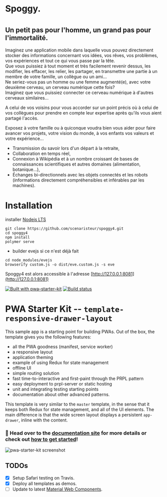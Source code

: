 <h1>  Spoggy.<h1>

<h2>  Un petit pas pour l'homme, un grand pas pour l'immortalité.</h2>

<p>
  Imaginez une application mobile dans laquelle vous pouvez directement stocker des informations concernant vos idées, vos rêves, vos problèmes, vos expériences et tout ce qui vous passe par la tête.
</br>
   Que vous puissiez à tout moment et très facilement revenir dessus, les modifier, les effacer, les relier, les partager, en transmettre une partie à un membre de votre famille, un collègue ou un ami...
</br>
  Ne seriez-vous pas un homme ou une femme augmenté(e), avec votre deuxième cerveau, un cerveau numérique cette fois?
</br>
  Imaginez que vous puissiez connecter ce cerveau numérique à d'autres cerveaux similaires...
</br>

  A celui de vos voisins pour vous accorder sur un point précis où à celui de vos collègues pour prendre en compte leur expertise après qu'ils vous aient partagé l'accès.
</br>

  Exposez à votre famille ou à quiconque voudra bien vous aider pour faire avancer vos projets, votre vision du monde, à vos enfants vos valeurs et votre expérience...
</p>

<ul>
<li>Transmission du savoir lors d'un départ à la retraite,</li>
<li>Collaboration en temps réel,</li>
<li>Connexion à Wikipédia et à un nombre croissant de bases de connaissances scientifiques et autres domaines (alimentation, botanique...),</li>
<li>Échanges bi-directionnels avec les objets connectés et les robots (informations directement compréhensibles et inférables par les machines).</li>
</ul>




# Installation
installer [Nodejs LTS](https://nodejs.org/fr/download/)


```
git clone https://github.com/scenaristeur/spoggy4.git
cd spoggy4
npm install
polymer serve

```
-  builder evejs si ce n'est déjà fait
```
cd node_modules/evejs
browserify custom.js -o dist/eve.custom.js -s eve
```

Spoggy4 est alors accessible à l'adresse [http://127.0.0.1:8081](http://127.0.0.1:8081)



[![Built with pwa–starter–kit](https://img.shields.io/badge/built_with-pwa–starter–kit_-blue.svg)](https://github.com/Polymer/pwa-starter-kit "Built with pwa–starter–kit")
[![Build status](https://api.travis-ci.org/Polymer/pwa-starter-kit.svg?branch=template-responsive-drawer-layout)](https://travis-ci.org/Polymer/pwa-starter-kit)

# PWA Starter Kit -- `template-responsive-drawer-layout`

This sample app is a starting point for building PWAs. Out of the box, the template
gives you the following features:
- all the PWA goodness (manifest, service worker)
- a responsive layout
- application theming
- example of using Redux for state management
- offline UI
- simple routing solution
- fast time-to-interactive and first-paint through the PRPL pattern
- easy deployment to prpl-server or static hosting
- unit and integrating testing starting points
- documentation about other advanced patterns.

This template is very similar to the `master` template, in the sense that it keeps both Redux for state management, and all of the UI elements. The main difference is that the wide screen layout displays a persistent `app-drawer`, inline with the content.

### 📖 Head over to the [documentation site](https://polymer.github.io/pwa-starter-kit/) for more details or check out [how to get started](https://polymer.github.io/pwa-starter-kit/setup/)!

![pwa-starter-kit screenshot](https://user-images.githubusercontent.com/116360/39718020-dd60403e-51e9-11e8-9384-e019a6775841.png)

## TODOs

- [x] Setup Safari testing on Travis.
- [x] Deploy all templates as demos.
- [ ] Update to latest [Material Web Components](https://github.com/material-components/material-components-web-components).
